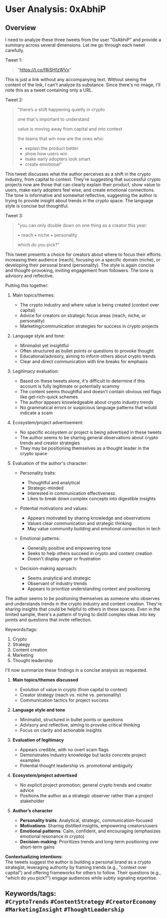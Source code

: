 # User Analysis: 0xAbhiP

## Overview

<think>
I need to analyze these three tweets from the user "0xAbhiP" and provide a summary across several dimensions. Let me go through each tweet carefully.

Tweet 1:
> "https://t.co/f8iSHfzWVx"

This is just a link without any accompanying text. Without seeing the content of the link, I can't analyze its substance. Since there's no image, I'll note this as a tweet containing only a URL.

Tweet 2:
> "there’s a shift happening quietly in crypto
> 
> one that's important to understand
> 
> value is moving away from capital and into context
> 
> the teams that win now are the ones who:
> - explain the product better
> - show how users win
> - make early adopters look smart
> - create emotional"

This tweet discusses what the author perceives as a shift in the crypto industry, from capital to context. They're suggesting that successful crypto projects now are those that can clearly explain their product, show value to users, make early adopters feel wise, and create emotional connections. The tone is informative and somewhat reflective, suggesting the author is trying to provide insight about trends in the crypto space. The language style is concise but thoughtful.

Tweet 3:
> "you can only double down on one thing as a creator this year:
> 
> • reach
> • niche
> • personality
> 
> which do you pick?"

This tweet presents a choice for creators about where to focus their efforts: increasing their audience (reach), focusing on a specific domain (niche), or developing their personal brand (personality). The style is again concise and thought-provoking, inviting engagement from followers. The tone is advisory and reflective.

Putting this together:

1. Main topics/themes:
   - The crypto industry and where value is being created (context over capital)
   - Advice for creators on strategic focus areas (reach, niche, or personality)
   - Marketing/communication strategies for success in crypto projects

2. Language style and tone:
   - Minimalist yet insightful
   - Often structured as bullet points or questions to provoke thought
   - Educational/advisory, aiming to inform others about crypto trends
   - Clear and direct communication with line breaks for emphasis

3. Legitimacy evaluation:
   - Based on these tweets alone, it's difficult to determine if this account is fully legitimate or potentially scammy
   - The content seems thoughtful and doesn't contain obvious red flags like get-rich-quick schemes
   - The author appears knowledgeable about crypto industry trends
   - No grammatical errors or suspicious language patterns that would indicate a scam

4. Ecosystem/project advertisement:
   - No specific ecosystem or project is being advertised in these tweets
   - The author seems to be sharing general observations about crypto trends and creator strategies
   - They may be positioning themselves as a thought leader in the crypto space

5. Evaluation of the author's character:

   - Personality traits:
     * Thoughtful and analytical
     * Strategic-minded
     * Interested in communication effectiveness
     * Likes to break down complex concepts into digestible insights

   - Potential motivations and values:
     * Appears motivated by sharing knowledge and observations
     * Values clear communication and strategic thinking
     * May value community building and emotional connection in tech

   - Emotional patterns:
     * Generally positive and empowering tone
     * Seeks to help others succeed in crypto and content creation
     * Doesn't display anger or frustration

   - Decision-making approach:
     * Seems analytical and strategic
     * Observant of industry trends
     * Appears to prioritize understanding context and positioning

The author seems to be positioning themselves as someone who observes and understands trends in the crypto industry and content creation. They're sharing insights that could be helpful to others in these spaces. Even in the limited sample, there's a pattern of trying to distill complex ideas into key points and questions that invite reflection.

Keywords/tags:
1. Crypto
2. Strategy
3. Content creation
4. Marketing
5. Thought leadership

I'll now summarize these findings in a concise analysis as requested.
</think>

1. **Main topics/themes discussed**  
   - Evolution of value in crypto (from capital to context)  
   - Creator strategy (reach vs. niche vs. personality)  
   - Communication tactics for project success  

2. **Language style and tone**  
   - Minimalist, structured in bullet points or questions  
   - Advisory and reflective, aiming to provoke critical thinking  
   - Focus on clarity and actionable insights  

3. **Evaluation of legitimacy**  
   - Appears credible, with no overt scam flags  
   - Demonstrates industry knowledge but lacks concrete project examples  
   - Potential thought leadership vs. promotional ambiguity  

4. **Ecosystem/project advertised**  
   - No explicit project promotion; general crypto trends and creator advice  
   - Positions the author as a strategic observer rather than a project stakeholder  

5. **Author’s character**  
   - **Personality traits**: Analytical, strategic, communication-focused  
   - **Motivations**: Sharing distilled insights, empowering creators/users  
   - **Emotional patterns**: Calm, confident, and encouraging (emphasizes emotional resonance in crypto)  
   - **Decision-making**: Prioritizes trends and long-term positioning over short-term gains  

**Contextualizing intentions**:  
The tweets suggest the author is building a personal brand as a crypto strategist, leveraging authority by framing trends (e.g., "context over capital") and offering frameworks for others to follow. Their questions (e.g., "which do you pick?") engage audiences while subtly signaling expertise.  

**Keywords/tags**:  
`#CryptoTrends` `#ContentStrategy` `#CreatorEconomy` `#MarketingInsight` `#ThoughtLeadership`
---
